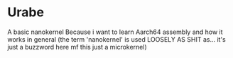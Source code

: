 # Urabe
A basic nanokernel 
Because i want to learn Aarch64 assembly and how it works in general
(the term 'nanokernel' is used LOOSELY AS SHIT as... it's just a buzzword here mf this just a microkernel)
